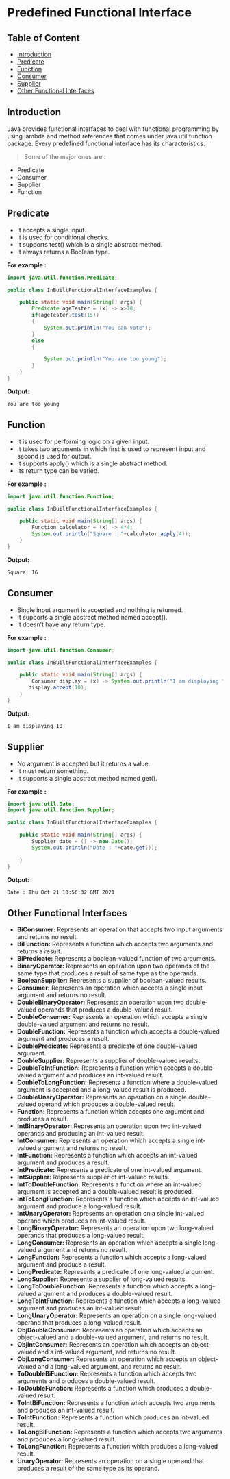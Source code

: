 # Predefined Functional Interface
## Table of Content
* [Introduction](#introduction)
* [Predicate](#predicate)
* [Function](#function)
* [Consumer](#consumer)
* [Supplier](#supplier)
* [Other Functional Interfaces](#other-functional-interfaces)

## Introduction

Java provides functional interfaces to deal with functional programming by using lambda and method references that comes under java.util.function package. Every predefined functional interface has its characteristics. 

>Some of the major ones are :
* Predicate
* Consumer
* Supplier 
* Function

## Predicate

* It accepts a single input.
* It is used for conditional checks.
* It supports test() which is a single abstract method.
* It always returns a Boolean type.

**For example :**
```java
import java.util.function.Predicate;

public class InBuiltFunctionalInterfaceExamples {

    public static void main(String[] args) {
        Predicate ageTester = (x) -> x>18;
        if(ageTester.test(15))
        {
            System.out.println("You can vote");
        }
        else
        {

            System.out.println("You are too young");
        }
    }
}
```
**Output:**

```
You are too young
```
## Function

* It is used for performing logic on a given input.
* It takes two arguments in which first is used to represent input and second is used for output.
* It supports apply() which is a single abstract method.
* Its return type can be varied.

**For example :**
```java
import java.util.function.Function;

public class InBuiltFunctionalInterfaceExamples {

    public static void main(String[] args) {
        Function calculator = (x) -> 4*4;
        System.out.println("Square : "+calculator.apply(4));
    }
}
```
**Output:**

```
Square: 16
```
## Consumer

* Single input argument is accepted and nothing is returned.
* It supports a single abstract method named accept().
* It doesn’t have any return type.


**For example :**
```java
import java.util.function.Consumer;

public class InBuiltFunctionalInterfaceExamples {

    public static void main(String[] args) {
        Consumer display = (x) -> System.out.println("I am displaying "+ x);
       display.accept(10);
    }
}
```
**Output:**

```
I am displaying 10
```
## Supplier

* No argument is accepted but it returns a value.
* It must return something.
* It supports a single abstract method named get().

**For example :**
```java
import java.util.Date;
import java.util.function.Supplier;

public class InBuiltFunctionalInterfaceExamples {

    public static void main(String[] args) {
        Supplier date = () -> new Date();
        System.out.println("Date : "+date.get());

    }
}
```
**Output:**

```
Date : Thu Oct 21 13:56:32 GMT 2021
```

## Other Functional Interfaces

* **BiConsumer:** Represents an operation that accepts two input arguments and returns no result.
* **BiFunction:** Represents a function which accepts two arguments and returns a result.
* **BiPredicate:** Represents a boolean-valued function of two arguments.
* **BinaryOperator:** Represents an operation upon two operands of the same type that produces a result of same type as the operands.
* **BooleanSupplier:** Represents a supplier of boolean-valued results.
* **Consumer:** Represents an operation which accepts a single input argument and returns no result.
* **DoubleBinaryOperator:** Represents an operation upon two double-valued operands that produces a double-valued result.
* **DoubleConsumer:** Represents an operation which accepts a single double-valued argument and returns no result.
* **DoubleFunction:** Represents a function which accepts a double-valued argument and produces a result.
* **DoublePredicate:** Represents a predicate of one double-valued argument.
* **DoubleSupplier:** Represents a supplier of double-valued results.
* **DoubleToIntFunction:** Represents a function which accepts a double-valued argument and produces an int-valued result.
* **DoubleToLongFunction:**	Represents a function where a double-valued argument is accepted and a long-valued result is produced.
* **DoubleUnaryOperator:** Represents an operation on a single double-valued operand which produces a double-valued result.
* **Function:** Represents a function which accepts one argument and produces a result.
* **IntBinaryOperator:** Represents an operation upon two int-valued operands and producing an int-valued result.
* **IntConsumer:** Represents an operation which accepts a single int-valued argument and returns no result.
* **IntFunction:** Represents a function which accepts an int-valued argument and produces a result.
* **IntPredicate:**	Represents a predicate of one int-valued argument.
* **IntSupplier:** Represents supplier of int-valued results.
* **IntToDoubleFunction:** Represents a function where an int-valued argument is accepted and a double-valued result is produced.
* **IntToLongFunction:**  Represents a function which accepts an int-valued argument and produce a long-valued result.
* **IntUnaryOperator:** Represents an operation on a single int-valued operand which produces an int-valued result.
* **LongBinaryOperator:** Represents an operation upon two long-valued operands that produces a long-valued result.
* **LongConsumer:**	Represents an operation which accepts a single long-valued argument and returns no result.
* **LongFunction:** Represents a function which accepts a long-valued argument and produce a result.
* **LongPredicate:** Represents a predicate of one long-valued argument.
* **LongSupplier:** Represents a supplier of long-valued results.
* **LongToDoubleFunction:** Represents a function which accepts a long-valued argument and produces a double-valued result.
* **LongToIntFunction:** Represents a function which accepts a long-valued argument and produces an int-valued result.
* **LongUnaryOperator:** Represents an operation on a single long-valued operand that produces a long-valued result.
* **ObjDoubleConsumer:** Represents an operation which accepts an object-valued and a double-valued argument, and returns no result.
* **ObjIntConsumer:** Represents an operation which accepts an object-valued and a int-valued argument, and returns no result.
* **ObjLongConsumer:** Represents an operation which accepts an object-valued and a long-valued argument, and returns no result.
* **ToDoubleBiFunction:** Represents a function which accepts two arguments and produces a double-valued result.
* **ToDoubleFunction:** Represents a function which produces a double-valued result.
* **ToIntBiFunction:** Represents a function which accepts two arguments and produces an int-valued result.
* **ToIntFunction:** Represents a function which produces an int-valued result.
* **ToLongBiFunction:** Represents a function which accepts two arguments and produces a long-valued result.
* **ToLongFunction:** Represents a function which produces a long-valued result.
* **UnaryOperator:** Represents an operation on a single operand that produces a result of the same type as its operand.
